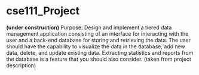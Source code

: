 # cse111_Project
**(under construction)**
    Purpose: Design and implement a tiered data management application consisting of an interface for interacting with the user and a back-end database for storing and retrieving the data. The user should have the capability to visualize the data in the database, add new data, delete, and update existing data. Extracting statistics and reports from the database is a feature that you should also consider.  (taken from project description)
